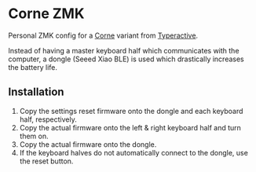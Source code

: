 # Corne ZMK

Personal ZMK config for a [Corne](https://github.com/foostan/crkbd) variant from [Typeractive](https://github.com/typeractivexyz).

Instead of having a master keyboard half which communicates with the computer, a dongle (Seeed Xiao BLE) is used which drastically increases the battery life.

## Installation

1. Copy the settings reset firmware onto the dongle and each keyboard half, respectively.
2. Copy the actual firmware onto the left & right keyboard half and turn them on.
3. Copy the actual firmware onto the dongle.
4. If the keyboard halves do not automatically connect to the dongle, use the reset button.
